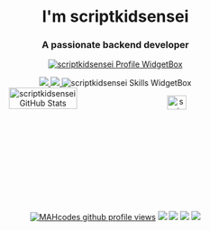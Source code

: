 <div align="center">
<h1 align="center">I'm scriptkidsensei</h1>
<h3 align="center">A passionate backend developer</h3>


<a href="https://github.com/scriptkidsensei"><img src="https://github-widgetbox.vercel.app/api/profile?username=scriptkidsensei&amp;theme=darkmode&amp;data=followers,repositories,stars,commits" alt="scriptkidsensei Profile WidgetBox"></a>

<a href="https://github.com/scriptkidsensei/AUDO-SCANNER">
<img src="https://github-readme-stats.vercel.app/api/pin/?username=scriptkidsensei&repo=AUDO-SCANNER&theme=dark&bg_color=161c1c&hide_border=true&icon_color=00c6ff&border_radius=16&show_owner=true">
</a>


<a href="https://github.com/scriptkidsensei/GeoHostCheck/">
<img src="https://github-readme-stats.vercel.app/api/pin/?username=scriptkidsensei&repo=GeoHostCheck&theme=dark&bg_color=161c1c&hide_border=true&icon_color=00c6ff&border_radius=16&show_owner=true">
</a>


<img src="https://github-widgetbox.vercel.app/api/skills?languages=linux,bash,python,c,csharp&amp;theme=darkmode" alt="scriptkidsensei Skills WidgetBox">
<div style="display:flex;">
<img width="49%" src="https://github-readme-stats.vercel.app/api?username=scriptkidsensei&show_icons=true&theme=dark&bg_color=161c1c&hide_border=true&icon_color=00c6ff&title_color=00c6ff&border_radius=16" alt="scriptkidsensei GitHub Stats">
  
<span style="display:inline-block;width:2%"></span>
<img width="39%" src="https://streak-stats.demolab.com/?user=scriptkidsensei&theme=dark&background=161c1c&hide_border=true&border_radius=16&ring=00c6ff&fire=00c6ff&currStreakLabel=00c6ff" alt="scriptkidsensei GitHub Streak">
</div>
<br>

<a href="https://www.github.com/scriptkidsensei"><img src="https://komarev.com/ghpvc/?username=scriptkidsensei&style=for-the-badge&color=161c1c&label=👁+PROFILE+VIEWS" alt="MAHcodes github profile views" /></a>
<a href="https://www.linux.org"><img src="https://img.shields.io/badge/OS-Linux-e06c75?style=for-the-badge&logoColor=00c6ff&logo=linux&color=161c1c" /></a>
<a href="https://archlinux.org"><img src="https://img.shields.io/badge/DISTRO-Arch-56b6c2?style=for-the-badge&logo=arch-linux&logoColor=00c6ff&color=161c1c" /></a>
<a href="https://userbase.kde.org/KWin"><img src="https://img.shields.io/badge/WM-KWin-005577?style=for-the-badge&logo=KWin&color=161c1c&logoColor=00c6ff" /></a>
<a href="https://kate-editor.org/"><img src="https://img.shields.io/badge/IDE-KATE-98c379?style=for-the-badge&logo=kate&color=161c1c&logoColor=00c6ff" /></a>


